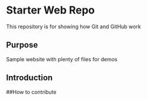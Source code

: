 # Starter Web Repo

This repository is for showing how Git and GitHub work

## Purpose

Sample website with plenty of files for demos

## Introduction

##How to contribute